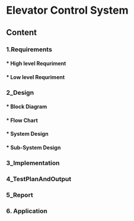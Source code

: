 # Elevator Control System

## Content

### 1.Requirements
   #### * High level Requriment 
   #### * Low level Requriment 
### 2_Design
   #### * Block Diagram
   #### * Flow Chart
   #### * System Design
   #### * Sub-System Design
### 3_Implementation
### 4_TestPlanAndOutput
### 5_Report
### 6. Application
